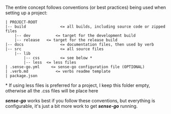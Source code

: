 The entire concept follows conventions (or best practices) being used when setting up a project:

```
| PROJECT-ROOT
|-- build			    <= all builds, including source code or zipped files
    |-- dev			  <= target for the development build
    |-- release	  <= target for the release build
|-- docs			    <= documentation files, then used by verb
|-- src				    <= all source files
    |-- lib
		|-- css		    <= see below *
        |-- less  <= less files
| .sense-go.yml		<= sense-go configuration file (OPTIONAL)
| .verb.md			  <= verbs readme template
| package.json
```

\* If using less files is preferred for a project, I keep this folder empty, otherwise all the .css files will be place here

***sense-go*** works best if you follow these conventions, but everything is configurable, it's just a bit more work to get ***sense-go*** running.
